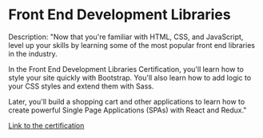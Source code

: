 # Front End Development Libraries

Description: "Now that you're familiar with HTML, CSS, and JavaScript, level up your skills by learning some of the most popular front end libraries in the industry.

In the Front End Development Libraries Certification, you'll learn how to style your site quickly with Bootstrap. You'll also learn how to add logic to your CSS styles and extend them with Sass.

Later, you'll build a shopping cart and other applications to learn how to create powerful Single Page Applications (SPAs) with React and Redux."

[Link to the certification](https://www.freecodecamp.org/certification/GregWDumont/front-end-development-libraries)
